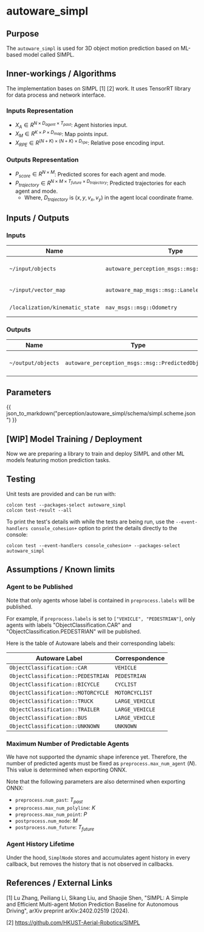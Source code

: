 # autoware_simpl

## Purpose

The `autoware_simpl` is used for 3D object motion prediction based on ML-based model called SIMPL.

## Inner-workings / Algorithms

The implementation bases on SIMPL [1] [2] work. It uses TensorRT library for data process and network interface.

### Inputs Representation

- $X_A\in R^{N\times D_{agent}\times T_{past}}$: Agent histories input.
- $X_M\in R^{K\times P\times D_{map}}$: Map points input.
- $X_{RPE}\in R^{(N+K)\times (N+K)\times D_{rpe}}$: Relative pose encoding input.

### Outputs Representation

- $P_{score}\in R^{N\times M}$: Predicted scores for each agent and mode.
- $P_{trajectory}\in R^{N\times M\times T_{future}\times D_{trajectory}}$: Predicted trajectories for each agent and mode.
  - Where, $D_{trajectory}$ is $(x, y, v_x, v_y)$ in the agent local coordinate frame.

## Inputs / Outputs

### Inputs

| Name                            | Type                                            | Description           |
| ------------------------------- | ----------------------------------------------- | --------------------- |
| `~/input/objects`               | `autoware_perception_msgs::msg::TrackedObjects` | Input tracked agents. |
| `~/input/vector_map`            | `autoware_map_msgs::msg::LaneletMapBin`         | Input vector map.     |
| `/localization/kinematic_state` | `nav_msgs::msg::Odometry`                       | Ego vehicle odometry. |

### Outputs

| Name               | Type                                              | Description               |
| ------------------ | ------------------------------------------------- | ------------------------- |
| `~/output/objects` | `autoware_perception_msgs::msg::PredictedObjects` | Predicted agents' motion. |

## Parameters

{{ json_to_markdown("perception/autoware_simpl/schema/simpl.scheme.json") }}

## [WIP] Model Training / Deployment

Now we are preparing a library to train and deploy SIMPL and other ML models featuring motion prediction tasks.

## Testing

Unit tests are provided and can be run with:

```shell
colcon test --packages-select autoware_simpl
colcon test-result --all
```

To print the test's details with while the tests are being run, use the `--event-handlers console_cohesion+` option to print the details directly to the console:

```shell
colcon test --event-handlers console_cohesion+ --packages-select autoware_simpl
```

## Assumptions / Known limits

### Agent to be Published

Note that only agents whose label is contained in `preprocess.labels` will be published.

For example, if `preprocess.labels` is set to `["VEHICLE", "PEDESTRIAN"]`, only agents with labels "ObjectClassification.CAR" and "ObjectClassification.PEDESTRIAN" will be published.

Here is the table of Autoware labels and their corresponding labels:

| Autoware Label                     | Correspondence  |
| ---------------------------------- | --------------- |
| `ObjectClassification::CAR`        | `VEHICLE`       |
| `ObjectClassification::PEDESTRIAN` | `PEDESTRIAN`    |
| `ObjectClassification::BICYCLE`    | `CYCLIST`       |
| `ObjectClassification::MOTORCYCLE` | `MOTORCYCLIST`  |
| `ObjectClassification::TRUCK`      | `LARGE_VEHICLE` |
| `ObjectClassification::TRAILER`    | `LARGE_VEHICLE` |
| `ObjectClassification::BUS`        | `LARGE_VEHICLE` |
| `ObjectClassification::UNKNOWN`    | `UNKNOWN`       |

### Maximum Number of Predictable Agents

We have not supported the dynamic shape inference yet. Therefore, the number of predicted agents must be fixed as `preprocess.max_num_agent` ($N$).
This value is determined when exporting ONNX.

Note that the following parameters are also determined when exporting ONNX:

- `preprocess.num_past`: $T_{past}$
- `preprocess.max_num_polyline`: $K$
- `preprocess.max_num_point`: $P$
- `postprocess.num_mode`: $M$
- `postprocess.num_future`: $T_{future}$

### Agent History Lifetime

Under the hood, `SimplNode` stores and accumulates agent history in every callback, but removes the history that is not observed in callbacks.

## References / External Links

[1] Lu Zhang, Peiliang Li, Sikang Liu, and Shaojie Shen, "SIMPL: A Simple and Efficient Multi-agent Motion Prediction Baseline for Autonomous Driving", arXiv preprint arXiv:2402.02519 (2024). <!-- cspell:disable-line -->

[2] <https://github.com/HKUST-Aerial-Robotics/SIMPL>
